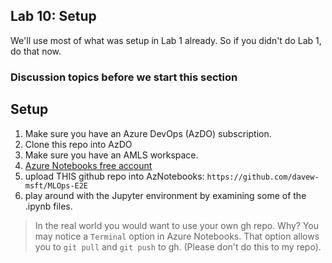 ## Lab 10:  Setup

We'll use most of what was setup in Lab 1 already.  So if you didn't do Lab 1, do that now.  

### Discussion topics before we start this section  

## Setup

1. Make sure you have an Azure DevOps (AzDO) subscription.  
1. Clone this repo into AzDO
2. Make sure you have an AMLS workspace.  
1. [Azure Notebooks free account](https://notebooks.azure.com)
1. upload THIS github repo into AzNotebooks:  `https://github.com/davew-msft/MLOps-E2E`
1. play around with the Jupyter environment by examining some of the .ipynb files.    



>In the real world you would want to use your own gh repo.  Why?  You may notice a `Terminal` option in Azure Notebooks.  That option allows you to `git pull` and `git push` to gh.  (Please don't do this to my repo).  